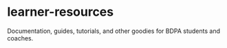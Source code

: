 # learner-resources
Documentation, guides, tutorials, and other goodies for BDPA students and coaches.
